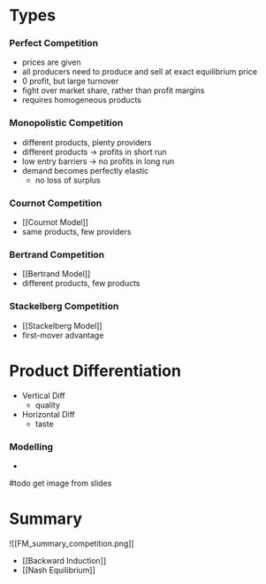 # Types
### Perfect Competition
- prices are given
- all producers need to produce and sell at exact equilibrium price
- 0 profit, but large turnover
- fight over market share, rather than profit margins 
- requires homogeneous products
### Monopolistic Competition
- different products, plenty providers
- different products -> profits in short run
- low entry barriers -> no profits in long run
- demand becomes perfectly elastic
	- no loss of surplus
### Cournot Competition
- [[Cournot Model]]
- same products, few providers
### Bertrand Competition
- [[Bertrand Model]]
- different products, few products
### Stackelberg Competition
- [[Stackelberg Model]]
- first-mover advantage
# Product Differentiation
- Vertical Diff
	- quality
- Horizontal Diff
	- taste
### Modelling
- 

#todo get image from slides
# Summary
![[FM_summary_competition.png]]
- [[Backward Induction]] 
- [[Nash Equilibrium]]